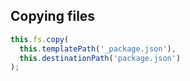 ## Copying files

```javascript
this.fs.copy(
  this.templatePath('_package.json'),
  this.destinationPath('package.json')
);
```
